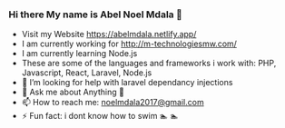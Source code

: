 ### Hi there My name is Abel Noel Mdala 👋

- Visit my Website https://abelmdala.netlify.app/
- I am currently working for http://m-technologiesmw.com/
- I am currently learning Node.js
- These are some of the languages and frameworks i work with: PHP, Javascript, React, Laravel, Node.js
- 🤔 I’m looking for help with laravel dependancy injections
- 💬 Ask me about Anything  🤣
- 📫 How to reach me: noelmdala2017@gmail.com
- ⚡ Fun fact: i dont know how to swim 🏊 🏊 
